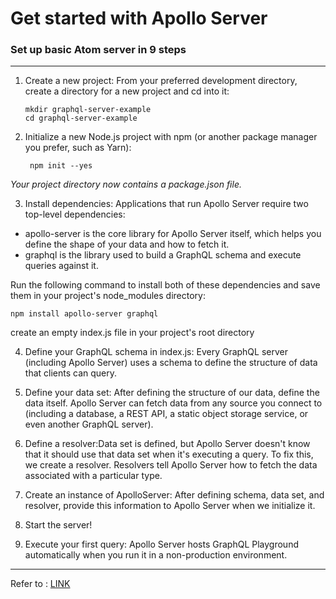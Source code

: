 # Get started with Apollo Server

### Set up basic Atom server in 9 steps

---

1.  Create a new project: From your preferred development directory, create a directory for a new project and cd into it:


        mkdir graphql-server-example
        cd graphql-server-example

2. Initialize a new Node.js project with npm (or another package manager you prefer, such as Yarn):

        npm init --yes

 *Your project directory now contains a package.json file.*

3. Install dependencies: Applications that run Apollo Server require two top-level dependencies:

  + apollo-server is the core library for Apollo Server itself, which helps you define the shape of your data and how to fetch it.
  + graphql is the library used to build a GraphQL schema and execute queries against it.

Run the following command to install both of these dependencies and save them in your project's node_modules directory:

    npm install apollo-server graphql

create an empty index.js file in your project's root directory

4. Define your GraphQL schema in index.js: Every GraphQL server (including Apollo Server) uses a schema to define the structure of data that clients can query.

5.  Define your data set: After defining  the structure of our data,  define the data itself. Apollo Server can fetch data from any source you connect to (including a database, a REST API, a static object storage service, or even another GraphQL server). 

6. Define a resolver:Data set is defined, but Apollo Server doesn't know that it should use that data set when it's executing a query. To fix this, we create a resolver. 
Resolvers tell Apollo Server how to fetch the data associated with a particular type.

7. Create an instance of ApolloServer: After defining schema, data set, and resolver, provide this information to Apollo Server when we initialize it.

8. Start the server!

9. Execute your first query: Apollo Server hosts GraphQL Playground automatically when you run it in a non-production environment.


---


Refer to : [LINK](https://www.apollographql.com/docs/apollo-server/getting-started/#step-3-define-your-graphql-schema)

